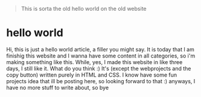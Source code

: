 > This is sorta the old hello world on the old website

# hello world
Hi, this is just a hello world article, a filler you might say. It is today that I am finishig this website and I wanna have some content in all categories, so i'm making something like this.
While, yes, I made this website in like three days, I still like it. What do you think :) It's (except the webprojects and the copy button) written purely in HTML and CSS. I know have some fun projects
idea that ill be posting here, so looking forward to that :) anyways, I have no more stuff to write about, so bye
